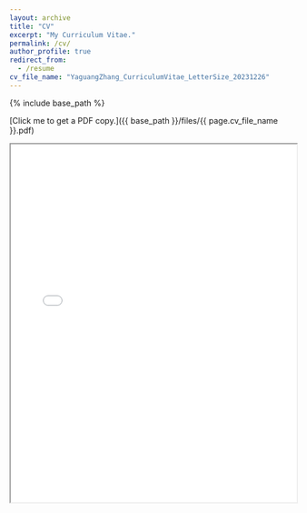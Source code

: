 ```yaml
---
layout: archive
title: "CV"
excerpt: "My Curriculum Vitae."
permalink: /cv/
author_profile: true
redirect_from:
  - /resume
cv_file_name: "YaguangZhang_CurriculumVitae_LetterSize_20231226"
---
```


{% include base_path %}

[Click me to get a PDF copy.]({{ base_path }}/files/{{ page.cv_file_name }}.pdf)

<div>
  <div style="position:relative;padding-top:125%;">
    <iframe src="{{ base_path }}/files/{{ page.cv_file_name }}.pdf#view=FitH" style="position:absolute;top:0;left:0;width:100%;height:100%;" allowfullscreen></iframe>
  </div>
</div>